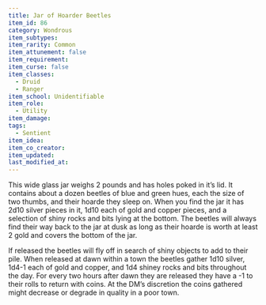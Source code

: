 ```yaml
---
title: Jar of Hoarder Beetles
item_id: 86
category: Wondrous
item_subtypes:
item_rarity: Common
item_attunement: false
item_requirement:
item_curse: false
item_classes:
  - Druid
  - Ranger
item_school: Unidentifiable
item_role:
  - Utility
item_damage:
tags:
  - Sentient
item_idea:
item_co_creator:
item_updated:
last_modified_at:
---
```


This wide glass jar weighs 2 pounds and has holes poked in it’s lid. It contains about a dozen beetles of blue and green hues, each the size of two thumbs, and their hoarde they sleep on. When you find the jar it has 2d10 silver pieces in it, 1d10 each of gold and copper pieces, and a selection of shiny rocks and bits lying at the bottom. The beetles will always find their way back to the jar at dusk as long as their hoarde is worth at least 2 gold and covers the bottom of the jar.

If released the beetles will fly off in search of shiny objects to add to their pile. When released at dawn within a town the beetles gather 1d10 silver, 1d4-1 each of gold and copper, and 1d4 shiney rocks and bits throughout the day. For every two hours after dawn they are released they have a -1 to their rolls to return with coins.
At the DM’s discretion the coins gathered might decrease or degrade in quality in a poor town.
